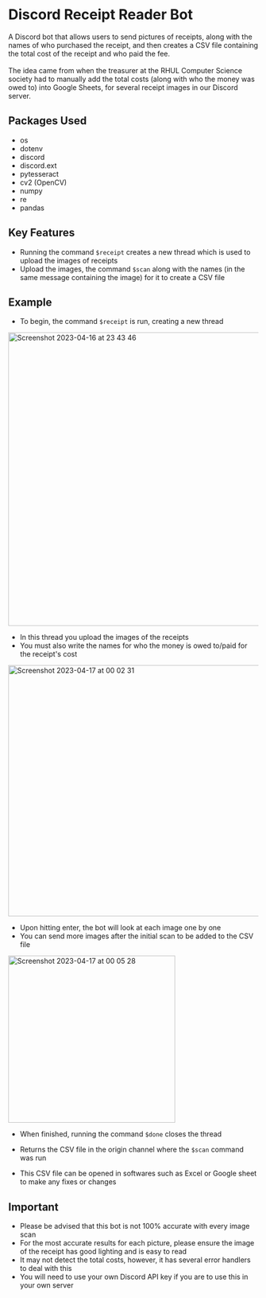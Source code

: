 # Discord Receipt Reader Bot
A Discord bot that allows users to send pictures of receipts, along with the names of who purchased the receipt, and then creates a CSV file containing the total cost of the receipt and who paid the fee. <br/> <br/>
The idea came from when the treasurer at the RHUL Computer Science society had to manually add the total costs (along with who the money was owed to) into Google Sheets, for several receipt images in our Discord server.

## Packages Used
- os
- dotenv
- discord
- discord.ext
- pytesseract
- cv2 (OpenCV)
- numpy
- re
- pandas

## Key Features
- Running the command `$receipt` creates a new thread which is used to upload the images of receipts
- Upload the images, the command `$scan` along with the names (in the same message containing the image) for it to create a CSV file

## Example
- To begin, the command `$receipt` is run, creating a new thread
<img width="590" alt="Screenshot 2023-04-16 at 23 43 46" src="https://user-images.githubusercontent.com/104798477/232347153-236d92b4-8fda-43c1-b74e-3286bc58b49d.png">

- In this thread you upload the images of the receipts
- You must also write the names for who the money is owed to/paid for the receipt's cost
<img width="505" alt="Screenshot 2023-04-17 at 00 02 31" src="https://user-images.githubusercontent.com/104798477/232347939-72828be1-4385-4fdf-ae39-57bf9db378df.png">

- Upon hitting enter, the bot will look at each image one by one
- You can send more images after the initial scan to be added to the CSV file
<img width="336" alt="Screenshot 2023-04-17 at 00 05 28" src="https://user-images.githubusercontent.com/104798477/232348089-fe71fe85-0302-43bf-b48c-3521a0a906ff.png">

- When finished, running the command `$done` closes the thread
- Returns the CSV file in the origin channel where the `$scan` command was run


- This CSV file can be opened in softwares such as Excel or Google sheet to make any fixes or changes

## Important
- Please be advised that this bot is not 100% accurate with every image scan
- For the most accurate results for each picture, please ensure the image of the receipt has good lighting and is easy to read
- It may not detect the total costs, however, it has several error handlers to deal with this
- You will need to use your own Discord API key if you are to use this in your own server
